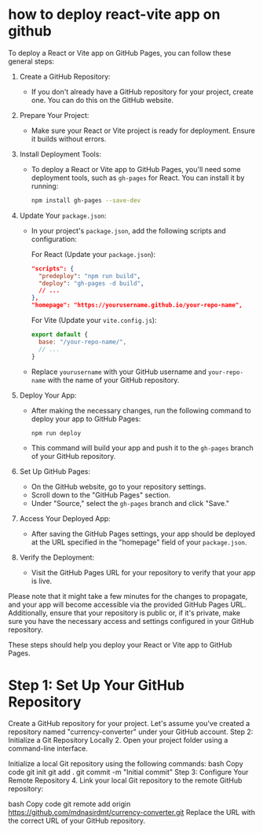 # how to deploy react-vite app on github

To deploy a React or Vite app on GitHub Pages, you can follow these general steps:

1. Create a GitHub Repository:
   - If you don't already have a GitHub repository for your project, create one. You can do this on the GitHub website.

2. Prepare Your Project:
   - Make sure your React or Vite project is ready for deployment. Ensure it builds without errors.

3. Install Deployment Tools:
   - To deploy a React or Vite app to GitHub Pages, you'll need some deployment tools, such as `gh-pages` for React. You can install it by running:

     ```bash
     npm install gh-pages --save-dev
     ```

4. Update Your `package.json`:
   - In your project's `package.json`, add the following scripts and configuration:

     For React (Update your `package.json`):

     ```json
     "scripts": {
       "predeploy": "npm run build",
       "deploy": "gh-pages -d build",
       // ...
     },
     "homepage": "https://yourusername.github.io/your-repo-name",
     ```

     For Vite (Update your `vite.config.js`):

     ```javascript
     export default {
       base: "/your-repo-name/",
       // ...
     }
     ```

   - Replace `yourusername` with your GitHub username and `your-repo-name` with the name of your GitHub repository.

5. Deploy Your App:
   - After making the necessary changes, run the following command to deploy your app to GitHub Pages:

     ```bash
     npm run deploy
     ```

   - This command will build your app and push it to the `gh-pages` branch of your GitHub repository.

6. Set Up GitHub Pages:
   - On the GitHub website, go to your repository settings.
   - Scroll down to the "GitHub Pages" section.
   - Under "Source," select the `gh-pages` branch and click "Save."

7. Access Your Deployed App:
   - After saving the GitHub Pages settings, your app should be deployed at the URL specified in the "homepage" field of your `package.json`.

8. Verify the Deployment:
   - Visit the GitHub Pages URL for your repository to verify that your app is live.

Please note that it might take a few minutes for the changes to propagate, and your app will become accessible via the provided GitHub Pages URL. Additionally, ensure that your repository is public or, if it's private, make sure you have the necessary access and settings configured in your GitHub repository.

These steps should help you deploy your React or Vite app to GitHub Pages.



# Step 1: Set Up Your GitHub Repository

Create a GitHub repository for your project. Let's assume you've created a repository named "currency-converter" under your GitHub account.
Step 2: Initialize a Git Repository Locally
2. Open your project folder using a command-line interface.

Initialize a local Git repository using the following commands:
bash
Copy code
git init
git add .
git commit -m "Initial commit"
Step 3: Configure Your Remote Repository
4. Link your local Git repository to the remote GitHub repository:

bash
Copy code
git remote add origin https://github.com/mdnasirdmt/currency-converter.git
Replace the URL with the correct URL of your GitHub repository.